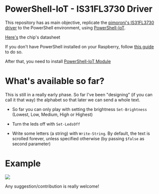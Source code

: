 # PowerShell-IoT - IS31FL3730 Driver

This repository has as main objective, replicate the [pimoroni's IS31FL3730 driver](https://github.com/pimoroni/scroll-phat/blob/master/library/scrollphat/IS31FL3730.py) to the PowerShell environment, using [PowerShell-IoT](https://github.com/PowerShell/PowerShell-IoT).

[Here's](http://www.issi.com/WW/pdf/31FL3730.pdf) the chip's datasheet

If you don't have PowerShell installed on your Raspberry, follow [this guide](https://github.com/PowerShell/PowerShell/blob/master/docs/installation/linux.md#raspbian) to do so.

After that, you need to install [PowerShell-IoT Module](https://github.com/PowerShell/PowerShell-IoT#installation)

# What's available so far?
This is still in a really early phase. So far I've been "designing" (if you can call it that way) the alphabet so that later we can send a whole text.

* So far you can only play with setting the brightness `Set-Brightness` (Lowest, Low, Medium, High or Highest)

* Turn the leds off with `Set-LedsOff`

* Write some letters (a string) with `Write-String`. By default, the text is scrolled forever, unless specified otherwise (by passing `$false` as second parameter)

# Example

![](https://i.imgur.com/QSU76lP.gif)


Any suggestion/contribution is really welcome!
